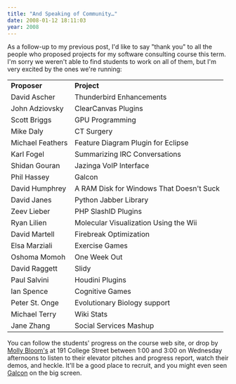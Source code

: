 ```yaml
---
title: "And Speaking of Community…"
date: 2008-01-12 18:11:03
year: 2008
---
```

As a follow-up to my previous post, I'd like to say "thank you" to all the people who proposed projects for my software consulting course this term.  I'm sorry we weren't able to find students to work on all of them, but I'm very excited by the ones we're running:
<table class="centered">
<tr>
<td><strong>Proposer</strong></td>
<td><strong>Project</strong></td>
</tr>
<tr>
<td>David Ascher</td>
<td>Thunderbird Enhancements</td>
</tr>
<tr>
<td>John Adziovsky</td>
<td>ClearCanvas Plugins</td>
</tr>
<tr>
<td>Scott Briggs</td>
<td>GPU Programming</td>
</tr>
<tr>
<td>Mike Daly</td>
<td>CT Surgery</td>
</tr>
<tr>
<td>Michael Feathers</td>
<td>Feature Diagram Plugin for Eclipse</td>
</tr>
<tr>
<td>Karl Fogel</td>
<td>Summarizing IRC Conversations</td>
</tr>
<tr>
<td>Shidan Gouran</td>
<td>Jazinga VoIP Interface</td>
</tr>
<tr>
<td>Phil Hassey</td>
<td>Galcon</td>
</tr>
<tr>
<td>David Humphrey</td>
<td>A RAM Disk for Windows That Doesn't Suck</td>
</tr>
<tr>
<td>David Janes</td>
<td>Python Jabber Library</td>
</tr>
<tr>
<td>Zeev Lieber</td>
<td>PHP SlashID Plugins</td>
</tr>
<tr>
<td>Ryan Lilien</td>
<td>Molecular Visualization Using the Wii</td>
</tr>
<tr>
<td>David Martell</td>
<td>Firebreak Optimization</td>
</tr>
<tr>
<td>Elsa Marziali</td>
<td>Exercise Games</td>
</tr>
<tr>
<td>Oshoma Momoh</td>
<td>One Week Out</td>
</tr>
<tr>
<td>David Raggett</td>
<td>Slidy</td>
</tr>
<tr>
<td>Paul Salvini</td>
<td>Houdini Plugins</td>
</tr>
<tr>
<td>Ian Spence</td>
<td>Cognitive Games</td>
</tr>
<tr>
<td>Peter St. Onge</td>
<td>Evolutionary Biology support</td>
</tr>
<tr>
<td>Michael Terry</td>
<td>Wiki Stats</td>
</tr>
<tr>
<td>Jane Zhang</td>
<td>Social Services Mashup</td>
</tr>
</table>
You can follow the students' progress on the course web site, or drop by <a href="http://www.mollyblooms.ca">Molly Bloom's</a> at 191 College Street between 1:00 and 3:00 on Wednesday afternoons to listen to their elevator pitches and progress report, watch their demos, and heckle.  It'll be a good place to recruit, and you might even seen <a href="http://www.imitationpickles.org/galcon/index.html">Galcon</a> on the big screen.
